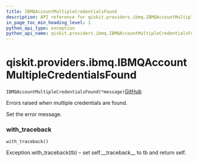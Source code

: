 ```yaml
---
title: IBMQAccountMultipleCredentialsFound
description: API reference for qiskit.providers.ibmq.IBMQAccountMultipleCredentialsFound
in_page_toc_min_heading_level: 1
python_api_type: exception
python_api_name: qiskit.providers.ibmq.IBMQAccountMultipleCredentialsFound
---
```


# qiskit.providers.ibmq.IBMQAccountMultipleCredentialsFound

<span id="qiskit.providers.ibmq.IBMQAccountMultipleCredentialsFound" />

`IBMQAccountMultipleCredentialsFound(*message)`[GitHub](https://github.com/qiskit/qiskit-ibmq-provider/tree/stable/0.14/qiskit/providers/ibmq/exceptions.py "view source code")

Errors raised when multiple credentials are found.

Set the error message.

### with\_traceback

<span id="qiskit.providers.ibmq.IBMQAccountMultipleCredentialsFound.with_traceback" />

`with_traceback()`

Exception.with\_traceback(tb) – set self.\_\_traceback\_\_ to tb and return self.


